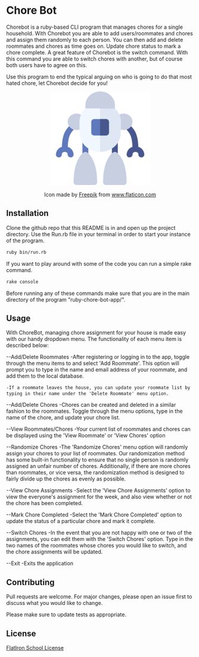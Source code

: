 # Chore Bot

Chorebot is a ruby-based CLI program that manages chores for a single household. With Chorebot you are able to add users/roommates and chores and assign them randomly to each person. You can then add and delete roommates and chores as time goes on. Update chore status to mark a chore complete. A great feature of Chorebot is the switch command. With this command you are able to switch chores with another, but of course both users have to agree on this. 

Use this program to end the typical arguing on who is going to do that most hated chore, let Chorebot decide for you!

<p align="center">
  <img width="270" height="250" src=img/robot.png>
</p>
<p align="center">
Icon made by <a href="http://www.freepik.com/" title="Freepik">Freepik</a> from <a href="https://www.flaticon.com/" title="Flaticon"> www.flaticon.com</a>
</p>



## Installation

Clone the github repo that this README is in and open up the project directory. Use the Run.rb file in your terminal in order to start your instance of the program.

```bash
ruby bin/run.rb
```

If you want to play around with some of the code you can run a simple rake command.

```bash
rake console
```

Before running any of these commands make sure that you are in the main directory of the program "ruby-chore-bot-app/".

## Usage

With ChoreBot, managing chore assignment for your house is made easy with our handy dropdown menu. The functionality of each menu item is described below:

--Add/Delete Roommates
    -After registering or logging in to the app, toggle through the menu items to and select 'Add Roommate'. This option will prompt you to type in the name and email address of your roommate, and add them to the local database. 
    
    -If a roommate leaves the house, you can update your roommate list by typing in their name under the 'Delete Roommate' menu option.
    
--Add/Delete Chores
    -Chores can be created and deleted in a similar fashion to the roommates. Toggle through the menu options, type in the name of the chore, and update your chore list.

--View Roommates/Chores
    -Your current list of roommates and chores can be displayed using the 'View Roommate' or 'View Chores' option
    
--Randomize Chores
    -The 'Randomize Chores' menu option will randomly assign your chores to your list of roommates. Our randomization method has some built-in functionality to ensure that no single person is randomly assigned an unfair number of chores. Additionally, if there are more chores than roommates, or vice versa, the randomization method is designed to fairly divide up the chores as evenly as possible.

--View Chore Assignments
    -Select the 'View Chore Assignments' option to view the everyone's assignment for the week, and also view whether or not the chore has been completed. 

--Mark Chore Completed
    -Select the 'Mark Chore Completed' option to update the status of a particular chore and mark it complete.

--Switch Chores
    -In the event that you are not happy with one or two of the assignments, you can edit them with the 'Switch Chores' option. Type in the two names of the roommates whose chores you would like to switch, and the chore assignments will be updated.

--Exit
    -Exits the application
 

## Contributing

Pull requests are welcome. For major changes, please open an issue first to discuss what you would like to change.

Please make sure to update tests as appropriate.

## License

[FlatIron School License](http://learn.co/content-license)